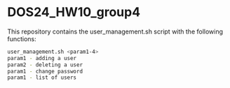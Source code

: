 # DOS24_HW10_group4
This repository contains the user_management.sh script with the following functions:
```bash
user_management.sh <param1-4>
param1 - adding a user
param2 - deleting a user 
param1 - change password
param1 - list of users
```
